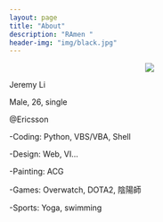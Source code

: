 ```yaml
---
layout: page
title: "About"
description: "RAmen "
header-img: "img/black.jpg"
---
```



<center>
    <p><img src="http://ww1.sinaimg.cn/large/62400002jw8f6m4ylzdakj202s02sdfm.jpg" align="center"></p>
</center>

Jeremy Li

Male, 26, single

@Ericsson



-Coding: Python, VBS/VBA, Shell

-Design: Web, VI...

-Painting: ACG

-Games: Overwatch, DOTA2, 陰陽師

-Sports: Yoga, swimming









